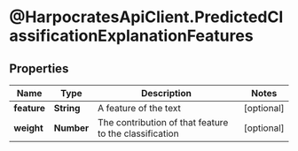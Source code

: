 # @HarpocratesApiClient.PredictedClassificationExplanationFeatures

## Properties

Name | Type | Description | Notes
------------ | ------------- | ------------- | -------------
**feature** | **String** | A feature of the text | [optional] 
**weight** | **Number** | The contribution of that feature to the classification | [optional] 



